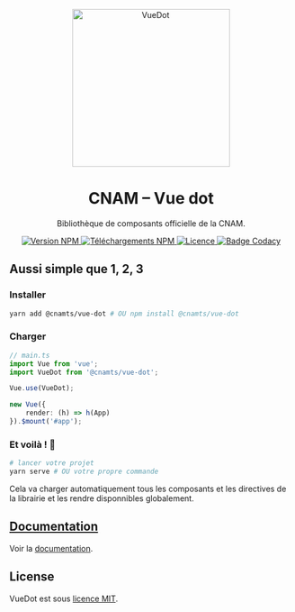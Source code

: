 <p align="center">
	<a
		href="https://assurance-maladie-digital.github.io/vue-dot/"
		target="_blank"
		rel="noopener noreferrer"
	>
		<img
			width="280"
			src="https://firebasestorage.googleapis.com/v0/b/vue-dot.appspot.com/o/vue.js.svg?alt=media&token=8de281bf-97bf-4c1e-a07c-aa859450a7a3"
			alt="VueDot"
		>
	</a>
</p>

<h1 align="center">CNAM – Vue dot</h1>

<p align="center">Bibliothèque de composants officielle de la CNAM.</p>

<p align="center">
	<a href="https://www.npmjs.com/package/@cnamts/vue-dot">
		<img
			src="https://img.shields.io/npm/v/@cnamts/vue-dot.svg?style=flat-square"
			alt="Version NPM"
		>
	</a>
	<a href="https://www.npmjs.com/package/@cnamts/vue-dot">
		<img
			src="https://img.shields.io/npm/dw/@cnamts/vue-dot.svg?style=flat-square"
			alt="Téléchargements NPM"
		>
	</a>
	<a
		href="https://github.com/assurance-maladie-digital/vue-dot/blob/master/LICENSE">
		<img
			src="https://img.shields.io/badge/license-MIT-brightgreen.svg?style=flat-square"
			alt="Licence"
		>
	</a>
	<a
		class="badge-align"
		href="https://www.codacy.com/app/Deraw-/vue-dot?utm_source=github.com&amp;utm_medium=referral&amp;utm_content=assurance-maladie-digital/vue-dot&amp;utm_campaign=Badge_Grade"
	>
		<img
			src="https://api.codacy.com/project/badge/Grade/3d671fb222b04201997aae91c49d510d"
			alt="Badge Codacy"
		>
	</a>
</p>

## Aussi simple que 1, 2, 3

### Installer

```bash
yarn add @cnamts/vue-dot # OU npm install @cnamts/vue-dot
```

### Charger

```ts
// main.ts
import Vue from 'vue';
import VueDot from '@cnamts/vue-dot';

Vue.use(VueDot);

new Vue({
    render: (h) => h(App)
}).$mount('#app');
```

### Et voilà ! 🎉

```bash
# lancer votre projet
yarn serve # OU votre propre commande
```

Cela va charger automatiquement tous les composants et les directives de la librairie et les rendre disponnibles globalement.

## [Documentation](https://assurance-maladie-digital.github.io/vue-dot/)

Voir la [documentation](https://assurance-maladie-digital.github.io/vue-dot/).

## License

VueDot est sous [licence MIT](./LICENSE).
